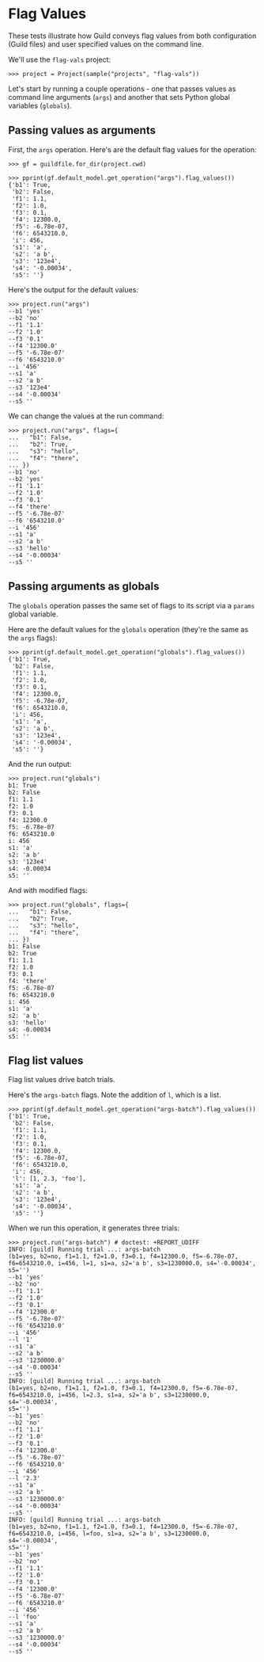 # Flag Values

These tests illustrate how Guild conveys flag values from both
configuration (Guild files) and user specified values on the command
line.

We'll use the `flag-vals` project:

    >>> project = Project(sample("projects", "flag-vals"))

Let's start by running a couple operations - one that passes values as
command line arguments (`args`) and another that sets Python global
variables (`globals`).

## Passing values as arguments

First, the `args` operation. Here's are the default flag values for
the operation:

    >>> gf = guildfile.for_dir(project.cwd)

    >>> pprint(gf.default_model.get_operation("args").flag_values())
    {'b1': True,
     'b2': False,
     'f1': 1.1,
     'f2': 1.0,
     'f3': 0.1,
     'f4': 12300.0,
     'f5': -6.78e-07,
     'f6': 6543210.0,
     'i': 456,
     's1': 'a',
     's2': 'a b',
     's3': '123e4',
     's4': '-0.00034',
     's5': ''}

Here's the output for the default values:

    >>> project.run("args")
    --b1 'yes'
    --b2 'no'
    --f1 '1.1'
    --f2 '1.0'
    --f3 '0.1'
    --f4 '12300.0'
    --f5 '-6.78e-07'
    --f6 '6543210.0'
    --i '456'
    --s1 'a'
    --s2 'a b'
    --s3 '123e4'
    --s4 '-0.00034'
    --s5 ''

We can change the values at the run command:

    >>> project.run("args", flags={
    ...   "b1": False,
    ...   "b2": True,
    ...   "s3": "hello",
    ...   "f4": "there",
    ... })
    --b1 'no'
    --b2 'yes'
    --f1 '1.1'
    --f2 '1.0'
    --f3 '0.1'
    --f4 'there'
    --f5 '-6.78e-07'
    --f6 '6543210.0'
    --i '456'
    --s1 'a'
    --s2 'a b'
    --s3 'hello'
    --s4 '-0.00034'
    --s5 ''

## Passing arguments as globals

The `globals` operation passes the same set of flags to its script via
a `params` global variable.

Here are the default values for the `globals` operation (they're the
same as the `args` flags):

    >>> pprint(gf.default_model.get_operation("globals").flag_values())
    {'b1': True,
     'b2': False,
     'f1': 1.1,
     'f2': 1.0,
     'f3': 0.1,
     'f4': 12300.0,
     'f5': -6.78e-07,
     'f6': 6543210.0,
     'i': 456,
     's1': 'a',
     's2': 'a b',
     's3': '123e4',
     's4': '-0.00034',
     's5': ''}

And the run output:

    >>> project.run("globals")
    b1: True
    b2: False
    f1: 1.1
    f2: 1.0
    f3: 0.1
    f4: 12300.0
    f5: -6.78e-07
    f6: 6543210.0
    i: 456
    s1: 'a'
    s2: 'a b'
    s3: '123e4'
    s4: -0.00034
    s5: ''

And with modified flags:

    >>> project.run("globals", flags={
    ...   "b1": False,
    ...   "b2": True,
    ...   "s3": "hello",
    ...   "f4": "there",
    ... })
    b1: False
    b2: True
    f1: 1.1
    f2: 1.0
    f3: 0.1
    f4: 'there'
    f5: -6.78e-07
    f6: 6543210.0
    i: 456
    s1: 'a'
    s2: 'a b'
    s3: 'hello'
    s4: -0.00034
    s5: ''

## Flag list values

Flag list values drive batch trials.

Here's the `args-batch` flags. Note the addition of `l`, which is a
list.

    >>> pprint(gf.default_model.get_operation("args-batch").flag_values())
    {'b1': True,
     'b2': False,
     'f1': 1.1,
     'f2': 1.0,
     'f3': 0.1,
     'f4': 12300.0,
     'f5': -6.78e-07,
     'f6': 6543210.0,
     'i': 456,
     'l': [1, 2.3, 'foo'],
     's1': 'a',
     's2': 'a b',
     's3': '123e4',
     's4': '-0.00034',
     's5': ''}

When we run this operation, it generates three trials:

    >>> project.run("args-batch") # doctest: +REPORT_UDIFF
    INFO: [guild] Running trial ...: args-batch
    (b1=yes, b2=no, f1=1.1, f2=1.0, f3=0.1, f4=12300.0, f5=-6.78e-07,
    f6=6543210.0, i=456, l=1, s1=a, s2='a b', s3=1230000.0, s4='-0.00034',
    s5='')
    --b1 'yes'
    --b2 'no'
    --f1 '1.1'
    --f2 '1.0'
    --f3 '0.1'
    --f4 '12300.0'
    --f5 '-6.78e-07'
    --f6 '6543210.0'
    --i '456'
    --l '1'
    --s1 'a'
    --s2 'a b'
    --s3 '1230000.0'
    --s4 '-0.00034'
    --s5 ''
    INFO: [guild] Running trial ...: args-batch
    (b1=yes, b2=no, f1=1.1, f2=1.0, f3=0.1, f4=12300.0, f5=-6.78e-07,
    f6=6543210.0, i=456, l=2.3, s1=a, s2='a b', s3=1230000.0, s4='-0.00034',
    s5='')
    --b1 'yes'
    --b2 'no'
    --f1 '1.1'
    --f2 '1.0'
    --f3 '0.1'
    --f4 '12300.0'
    --f5 '-6.78e-07'
    --f6 '6543210.0'
    --i '456'
    --l '2.3'
    --s1 'a'
    --s2 'a b'
    --s3 '1230000.0'
    --s4 '-0.00034'
    --s5 ''
    INFO: [guild] Running trial ...: args-batch
    (b1=yes, b2=no, f1=1.1, f2=1.0, f3=0.1, f4=12300.0, f5=-6.78e-07,
    f6=6543210.0, i=456, l=foo, s1=a, s2='a b', s3=1230000.0, s4='-0.00034',
    s5='')
    --b1 'yes'
    --b2 'no'
    --f1 '1.1'
    --f2 '1.0'
    --f3 '0.1'
    --f4 '12300.0'
    --f5 '-6.78e-07'
    --f6 '6543210.0'
    --i '456'
    --l 'foo'
    --s1 'a'
    --s2 'a b'
    --s3 '1230000.0'
    --s4 '-0.00034'
    --s5 ''
